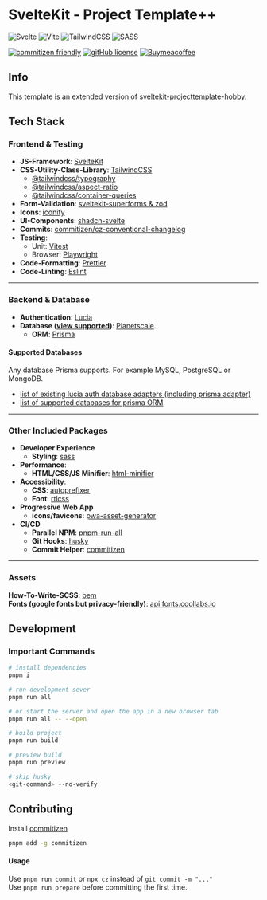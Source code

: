 # SvelteKit - Project Template++

![Svelte](https://img.shields.io/badge/svelte-%23f1413d.svg?style=for-the-badge&logo=svelte&logoColor=white)
![Vite](https://img.shields.io/badge/vite-%23646CFF.svg?style=for-the-badge&logo=vite&logoColor=white)
![TailwindCSS](https://img.shields.io/badge/tailwindcss-%2338B2AC.svg?style=for-the-badge&logo=tailwind-css&logoColor=white)
![SASS](https://img.shields.io/badge/SASS-hotpink.svg?style=for-the-badge&logo=SASS&logoColor=white)

[![commitizen friendly](https://img.shields.io/badge/commitizen-friendly-brightgreen.svg)](http://commitizen.github.io/cz-cli/)
[![gitHub license](https://badgen.net/github/license/jonasfroeller/sveltekit-projecttemplate-business)](https://github.com/jonasfroeller/sveltekit-projecttemplate-business/blob/main/LICENSE)
[![Buymeacoffee](https://badgen.net/badge/icon/buymeacoffee?icon=buymeacoffee&label)](https://buymeacoffee.com/jonasfroeller)

## Info

This template is an extended version of [sveltekit-projecttemplate-hobby](https://github.com/jonasfroeller/sveltekit-projecttemplate-hobby).

## Tech Stack

### Frontend & Testing

-   **JS-Framework**: [SvelteKit](https://kit.svelte.dev/docs/creating-a-project)
-   **CSS-Utility-Class-Library**: [TailwindCSS](https://tailwindcss.com/docs/guides/sveltekit)
    -   [@tailwindcss/typography](https://tailwindcss.com/docs/typography-plugin)
    -   [@tailwindcss/aspect-ratio](https://github.com/tailwindlabs/tailwindcss-aspect-ratio)
    -   [@tailwindcss/container-queries](https://github.com/tailwindlabs/tailwindcss-container-queries)
-   **Form-Validation**: [sveltekit-superforms & zod](https://github.com/ciscoheat/sveltekit-superforms)
-   **Icons**: [iconify](https://iconify.design/docs/icon-components/svelte/)
-   **UI-Components**: [shadcn-svelte](https://www.shadcn-svelte.com/)
-   **Commits**: [commitizen/cz-conventional-changelog](https://github.com/commitizen/cz-cli)
-   **Testing**:
    -   Unit: [Vitest](https://vitest.dev/)
    -   Browser: [Playwright](https://playwright.dev/)
-   **Code-Formatting**: [Prettier](https://prettier.io/)
-   **Code-Linting**: [Eslint](https://eslint.org/)

---

### Backend & Database

-   **Authentication**: [Lucia](https://lucia-auth.com/getting-started/sveltekit/)
-   **Database ([view supported](#supported-databases))**: [Planetscale](https://planetscale.com/).
    -   **ORM**: [Prisma](https://www.prisma.io/docs/getting-started/setup-prisma/add-to-existing-project/relational-databases-typescript-planetscale)

#### Supported Databases

Any database Prisma supports. For example MySQL, PostgreSQL or MongoDB.

-   [list of existing lucia auth database adapters (including prisma adapter)](https://lucia-auth.com/basics/database/)
-   [list of supported databases for prisma ORM](https://www.prisma.io/docs/reference/database-reference/supported-databases)

---

### Other Included Packages

-   **Developer Experience**
    -   **Styling**: [sass](https://sass-lang.com/)
-   **Performance**:
    -   **HTML/CSS/JS Minifier**: [html-minifier](https://www.npmjs.com/package/html-minifier)
-   **Accessibility**:
    -   **CSS**: [autoprefixer](https://autoprefixer.github.io/)
    -   **Font**: [rtlcss](https://rtlcss.com/)
-   **Progressive Web App**
    -   **icons/favicons**: [pwa-asset-generator](https://www.npmjs.com/package/pwa-asset-generator)
-   **CI/CD**
    -   **Parallel NPM**: [pnpm-run-all](https://www.npmjs.com/package/pnpm-run-all)
    -   **Git Hooks**: [husky](https://typicode.github.io/husky/)
    -   **Commit Helper**: [commitizen](https://github.com/commitizen/cz-cli)

---

### Assets

**How-To-Write-SCSS**: [bem](https://getbem.com/)  
**Fonts (google fonts but privacy-friendly)**: [api.fonts.coollabs.io](https://docs.coollabs.io/fonts/get-started)

## Development

### Important Commands

```bash
# install dependencies
pnpm i

# run development sever
pnpm run all

# or start the server and open the app in a new browser tab
pnpm run all -- --open

# build project
pnpm run build

# preview build
pnpm run preview

# skip husky
<git-command> --no-verify
```

## Contributing

Install [commitizen](https://github.com/commitizen/cz-cli)

```bash
pnpm add -g commitizen
```

#### Usage

Use `pnpm run commit` or `npx cz` instead of `git commit -m "..."`  
Use `pnpm run prepare` before committing the first time.

